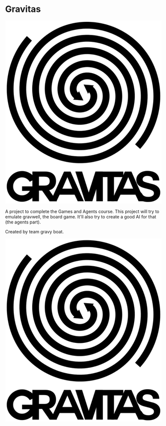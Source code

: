# Gravitas

![Game of gravitas](img/gravitas_logo.png "Gravitas")

A project to complete the Games and Agents course.
This project will try to emulate gravwell, the board game.
It'll also try to create a good AI for that (the agents part).

Created by team gravy boat.

![Team gravyboat](img/gravitas_logo.png "Maybe we should call ourself a crew?")
